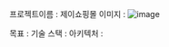 프로젝트이름 : 제이쇼핑몰
이미지 : ![image](https://github.com/leejunwoo0202/shoppingmall/assets/70324099/3acc8183-9b5e-4415-98f7-315a97ad3980)

목표 : 
기술 스택 :
아키텍처 : 
